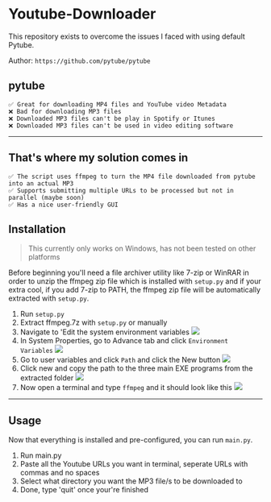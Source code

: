 # Youtube-Downloader #

This repository exists to overcome the issues I faced with using default Pytube. 

Author: `https://github.com/pytube/pytube` 

<h2> pytube </h2>
     
    ✅ Great for downloading MP4 files and YouTube video Metadata
    ❌ Bad for downloading MP3 files
    ❌ Downloaded MP3 files can't be play in Spotify or Itunes 
    ❌ Downloaded MP3 files can't be used in video editing software
---
<h2> That's where my solution comes in </h2>
    
    ✅ The script uses ffmpeg to turn the MP4 file downloaded from pytube into an actual MP3
    ✅ Supports submitting multiple URLs to be processed but not in parallel (maybe soon)
    ✅ Has a nice user-friendly GUI

<h2> Installation </h2>

>This currently only works on Windows, has not been tested on other platforms

Before beginning you'll need a file archiver utility like 7-zip or WinRAR in order to unzip the ffmpeg zip file which is installed with `setup.py` and if your extra cool, if you add 7-zip to PATH, the ffmpeg zip file will be automatically extracted with `setup.py`.

1. Run `setup.py`
2. Extract ffmpeg.7z with `setup.py` or manually 
3. Navigate to 'Edit the system environment variables ![](https://github.com/Jay-m8/Youtube-MP3-Downloader/blob/41c02578b2c367687d7428249889be771343a772/img/step3.png)
4. In System Properties, go to Advance tab and click `Environment Variables` ![](https://github.com/Jay-m8/Youtube-MP3-Downloader/blob/41c02578b2c367687d7428249889be771343a772/img/step4.png)
5. Go to user variables and click `Path` and click the New button ![](https://github.com/Jay-m8/Youtube-MP3-Downloader/blob/41c02578b2c367687d7428249889be771343a772/img/step5.png)
6. Click new and copy the path to the three main EXE programs from the extracted folder ![](https://github.com/Jay-m8/Youtube-MP3-Downloader/blob/41c02578b2c367687d7428249889be771343a772/img/step6.png)
7. Now open a terminal and type `ffmpeg` and it should look like this ![](https://github.com/Jay-m8/Youtube-MP3-Downloader/blob/41c02578b2c367687d7428249889be771343a772/img/step7.png)

---

<h2> Usage </h2>

Now that everything is installed and pre-configured, you can run `main.py`.

1. Run main.py
2. Paste all the Youtube URLs you want in terminal, seperate URLs with commas and no spaces
3. Select what directory you want the MP3 file/s to be downloaded to
4. Done, type 'quit' once your're finished
